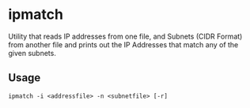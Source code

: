 # ipmatch

Utility that reads IP addresses from one file, and Subnets (CIDR Format) from another file and prints out the IP Addresses that match any of the given subnets.

## Usage

```
ipmatch -i <addressfile> -n <subnetfile> [-r]
```